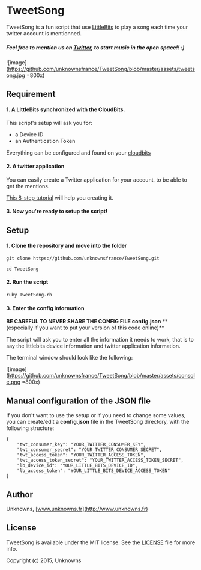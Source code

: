 # TweetSong

TweetSong is a fun script that use [LittleBits](http://littlebits.cc) to play a song each time your twitter account is mentionned. 

##### **Feel free to mention us on [Twitter](https://twitter.com/intent/tweet?text=@unknownsfrance%20), to start music in the open space!! :)**

![image](https://github.com/unknownsfrance/TweetSong/blob/master/assets/tweetsong.jpg =800x)


## Requirement 

#### 1. A LittleBits synchronized with the CloudBits. 

This script's setup will ask you for:

* a Device ID
* an Authentication Token

Everything can be configured and found on your [cloudbits](http://control.littlebitscloud.cc/)


#### 2. A twitter application 

You can easily create a Twitter application for your account, to be able to get the mentions.

[This 8-step tutorial](http://iag.me/socialmedia/how-to-create-a-twitter-app-in-8-easy-steps/) will help you creating it.


#### 3. Now you're ready to setup the script! 


## Setup 

#### 1. Clone the repository and move into the folder 

`git clone https://github.com/unknownsfrance/TweetSong.git`

`cd TweetSong`

#### 2. Run the script 

`ruby TweetSong.rb`

#### 3. Enter the config information 

**BE CAREFUL TO NEVER SHARE THE CONFIG FILE config.json**
** (especially if you want to put your version of this code online)**

The script will ask you to enter all the information it needs to work, that is to say the littlebits device information and twitter application information.


The terminal window should look like the following:

![image](https://github.com/unknownsfrance/TweetSong/blob/master/assets/console.png =800x)



## Manual configuration of the JSON file


If you don't want to use the setup or if you need to change some values, you can create/edit a **config.json** file in the TweetSong directory, with the following structure: 


	{
		"twt_consumer_key": "YOUR_TWITTER_CONSUMER_KEY",
		"twt_consumer_secret": "YOUR_TWITTER_CONSUMER_SECRET",
		"twt_access_token": "YOUR_TWITTER_ACCESS_TOKEN",
		"twt_access_token_secret": "YOUR_TWITTER_ACCESS_TOKEN_SECRET",
		"lb_device_id": "YOUR_LITTLE_BITS_DEVICE_ID",
		"lb_access_token": "YOUR_LITTLE_BITS_DEVICE_ACCESS_TOKEN"
	}
	

## Author

Unknowns, [www.unknowns.fr](http://www.unknowns.fr)


## License

TweetSong is available under the MIT license. See the [LICENSE](https://github.com/unknownsfrance/TweetSong/blob/master/LICENSE) file for more info.

Copyright (c) 2015, Unknowns